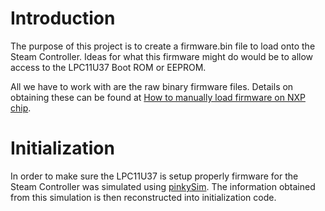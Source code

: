 # Introduction

The purpose of this project is to create a firmware.bin file to load onto the
 Steam Controller. Ideas for what this firmware might do would be to allow
 access to the LPC11U37 Boot ROM or EEPROM. 

All we have to work with are the raw binary firmware files. Details on obtaining
 these can be found at [How to manually load firmware on NXP chip](https://steamcommunity.com/sharedfiles/filedetails/?id=572740074).

# Initialization

In order to make sure the LPC11U37 is setup properly firmware for the Steam
 Controller was simulated using [pinkySim](https://github.com/greggersaurus/pinkySim).
 The information obtained from this simulation is then reconstructed into 
 initialization code.

